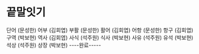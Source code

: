 # 끝말잇기
단어 (문성한)
어부 (김회엽)
부활 (문성한)
활어 (김회엽)
어항 (문성한)
항구 (김회엽)
구역 (박보현)
역사 (김회엽)
사식 (석주원)
식사 (박보현)
사유 (석주원)
유석 (박보현)
석상 (석주원)
상장 (박보현) 
----완료-----
